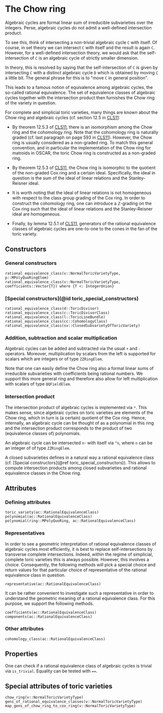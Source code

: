# The Chow ring

Algebraic cycles are formal linear sum of irreducible
subvarieties over the integers. Perse, algebraic cycles
do not admit a well-defined intersection product.

To see this, think of intersecting a non-trivial algebraic
cycle `C` with itself. Of course, in set theory we can
intersect `C` with itself and the result is again `C`.
However, for a well-defined intersection theory, we would
ask that the self-intersection of `C` is an algebraic
cycle of strictly smaller dimension.

In theory, this is resolved by saying that the
self-intersection of `C` is given by intersecting `C` with
a distinct algebraic cycle `D` which is obtained by moving
`C` a little bit. The general phrase for this is to "move
`C` in general position".

This leads to a famous notion of equivalence among algebraic
cycles, the so-called rational equivalence. The set of
equivalence classes of algebraic cycles together with the
intersection product then furnishes the Chow ring of
the variety in question.

For complete and simplicial toric varieties, many things are
known about the Chow ring and algebraic cycles (cf. section 12.5
in [CLS11](@cite):

  * By theorem 12.5.3 of [CLS11](@cite), there is an isomorphism
    among the Chow ring and the cohomology ring. Note that the
    cohomology ring is naturally graded (cf. last paragraph
    on page 593 in [CLS11](@cite)). However, the Chow ring
    is usually considered as a non-graded ring. To match this general
    convention, and in particular the implementation of the Chow ring
    for matroids in OSCAR, the toric Chow ring is constructed as a
    non-graded ring.

  * By theorem 12.5.3 of [CLS11](@cite), the Chow ring is isomorphic
    to the quotient of the non-graded Cox ring and a certain ideal.
    Specifically, the ideal in question is the sum of the ideal of
    linear relations and the Stanley-Reisner ideal.

  * It is worth noting that the ideal of linear relations is not
    homogeneous with respect to the class group grading of the Cox ring.
    In order to construct the cohomology ring, one can introduce a
    $\mathbb{Z}$-grading on the Cox ring such that the ideal of linear
    relations and the Stanley-Reisner ideal are homogeneous.

  * Finally, by lemma 12.5.1 of [CLS11](@cite), generators of the
    rational equivalence classes of algebraic cycles are one-to-one to
    the cones in the fan of the toric variety.


## Constructors

### General constructors

```@docs
rational_equivalence_class(v::NormalToricVarietyType, p::MPolyQuoRingElem)
rational_equivalence_class(v::NormalToricVarietyType, coefficients::Vector{T}) where {T <: IntegerUnion}
```

### [Special constructors](@id toric_special_constructors)

```@docs
rational_equivalence_class(d::ToricDivisor)
rational_equivalence_class(c::ToricDivisorClass)
rational_equivalence_class(l::ToricLineBundle)
rational_equivalence_class(cc::CohomologyClass)
rational_equivalence_class(sv::ClosedSubvarietyOfToricVariety)
```

### Addition, subtraction and scalar multiplication

Algebraic cycles can be added and subtracted via the usual `+` and `-`
operators. Moreover, multiplication by scalars from the left is supported
for scalars which are integers or of type `ZZRingElem`.

Note that one can easily define the Chow ring also a formal linear sums of
irreducible subvarieties with coefficients being rational numbers. We
support this more general ring and therefore also allow for left
multiplication with scalars of type `QQFieldElem`.

### Intersection product

The intersection product of algebraic cycles is implemented via `*`.
This makes sense, since algebraic cycles on toric varieties are
elements of the Chow ring, which in turn is (a certain) quotient of
the Cox ring. Hence, internally, an algebraic cycle can be thought
of as a polynomial in this ring and the intersection product
corresponds to the product of two (equivalence classes of) polynomials.

An algebraic cycle can be intersected `n`- with itself via `^n`,
where `n` can be an integer of of type `ZZRingElem`.

A closed subvarieties defines in a natural way a rational equivalence
class (cf. [Special constructors](@ref toric_special_constructors)). This allows to
compute intersection products among closed subvarieties and rational
equivalence classes in the Chow ring.


## Attributes

### Defining attributes

```@docs
toric_variety(ac::RationalEquivalenceClass)
polynomial(ac::RationalEquivalenceClass)
polynomial(ring::MPolyQuoRing, ac::RationalEquivalenceClass)
```

### Representatives

In order to see a geometric interpretation of rational equivalence
classes of algebraic cycles most efficiently, it is best to replace
self-intersections by transverse complete intersections. Indeed,
within the regime of simplicial, complete toric varieties this is
always possible. However, this involves a choice. Consequently,
the following methods will pick a special choice and return
values for that particular choice of representative of the rational
equivalence class in question.

```@docs
representative(ac::RationalEquivalenceClass)
```
It can be rather convenient to investigate such a representative in
order to understand the geometric meaning of a rational equivalence
class. For this purpose, we support the following methods.
```@docs
coefficients(ac::RationalEquivalenceClass)
components(ac::RationalEquivalenceClass)
```


### Other attributes

```@docs
cohomology_class(ac::RationalEquivalenceClass)
```


## Properties

One can check if a rational equivalence class of algebraic cycles
is trivial via `is_trivial`. Equality can be tested with `==`.


## Special attributes of toric varieties

```@docs
chow_ring(v::NormalToricVarietyType)
gens_of_rational_equivalence_classes(v::NormalToricVarietyType)
map_gens_of_chow_ring_to_cox_ring(v::NormalToricVarietyType)
```
